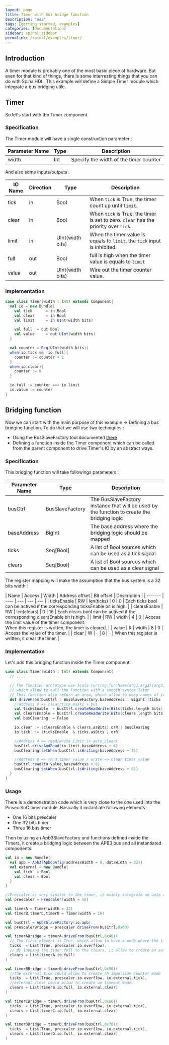 ```yaml
---
layout: page
title: Timer with bus bridge function
description: "aaa"
tags: [getting started, examples]
categories: [documentation]
sidebar: spinal_sidebar
permalink: /spinal/examples/timer/
---
```


## Introduction
A timer module is probably one of the most basic piece of hardware. But even for that kind of things, there is some interresting things that you can do with SpinalHDL. This example will define a Simple Timer module which integrate a bus bridging utile.

## Timer
So let's start with the Timer component.

### Specification
The Timer module will have a single construction parameter :

| Parameter Name  |  Type  | Description |
| ------- | ---- | ---- |
| width | Int | Specify the width of the timer counter |

And also some inputs/outputs :

| IO Name  | Direction | Type  | Description |
| ------- | ---- | ---- | ---- |
| tick | in | Bool | When `tick` is True, the timer count up until `limit`. |
| clear | in | Bool | When `tick` is True, the timer is set to zero. `clear` has the priority over `tick`. |
| limit | in |  UInt(width bits) | When the timer value is equals to `limit`, the `tick` input is inhibited. |
| full | out | Bool | full is high when the timer value is equals to `limit`  |
| value | out | UInt(width bits)  | Wire out the timer counter value. |

### Implementation

```scala
case class Timer(width : Int) extends Component{
  val io = new Bundle{
    val tick      = in Bool
    val clear     = in Bool
    val limit     = in UInt(width bits)

    val full  = out Bool
    val value     = out UInt(width bits)
  }

  val counter = Reg(UInt(width bits))
  when(io.tick && !io.full){
    counter := counter + 1
  }
  when(io.clear){
    counter := 0
  }

  io.full := counter === io.limit
  io.value := counter
}
```

## Bridging function
Now we can start with the main purpose of this example => Defining a bus bridging function. To do that we will use two techniques :

- Using the BusSlaveFactory tool documented [there](/SpinalDoc/spinal/lib/bus_slave_factory/)
- Defining a function inside the Timer component which can be called from the parent component to drive Timer's IO by an abstract ways.

### Specification
This bridging function will take followings parameters :

| Parameter Name  |  Type  | Description |
| ------- | ---- | ---- |
| busCtrl | BusSlaveFactory | The BusSlaveFactory instance that will be used by the function to create the bridging logic |
| baseAddress | BigInt | The base address where the bridging logic should be mapped |
| ticks | Seq[Bool] | A list of Bool sources which can be used as a tick signal |
| clears | Seq[Bool] | A list of Bool sources which can be used as a clear signal|

The register mapping will make the assumption that the bus system is a 32 bits width :

| Name | Access | Width | Address offset | Bit offset |  Description |
| ------- | ---- | --- | --- | --- |
| ticksEnable | RW | len(ticks) | 0 | 0 | Each ticks bool can be actived if the corresponding ticksEnable bit is high. |
| clearsEnable | RW | len(clears) | 0 | 16 | Each clears bool can be actived if the corresponding clearsEnable bit is high. |
| limit | RW | width | 4  | 0 | Access the limit value of the timer component.<br> When this register is written, the timer is cleared. |
| value | R | width | 8  | 0 | Access the value of the timer. |
| clear | W | - | 8  | - | When this register is written, it clear the timer. |

### Implementation
Let's add this bridging function inside the Timer component.

```scala
case class Timer(width : Int) extends Component{
  // ....

  // The function prototype use Scala curring funcName(arg1,arg2)(arg3,arg3)
  // which allow to call the function with a smooth syntax later
  // This function also return an area, which allow to keep names of inner signals into the generated VHDL/Verilog.
  def driveFrom(busCtrl : BusSlaveFactory,baseAddress : BigInt)(ticks : Seq[Bool],clears : Seq[Bool]) = new Area {
    //Address 0 => clear/tick masks + bus
    val ticksEnable  = busCtrl.createReadWrite(Bits(ticks.length bits),baseAddress + 0,0) init(0)
    val clearsEnable = busCtrl.createReadWrite(Bits(clears.length bits),baseAddress + 0,16) init(0)
    val busClearing  = False

    io.clear := (clearsEnable & clears.asBits).orR | busClearing
    io.tick  := (ticksEnable  & ticks.asBits ).orR

    //Address 4 => read/write limit (+ auto clear)
    busCtrl.driveAndRead(io.limit,baseAddress + 4)
    busClearing setWhen(busCtrl.isWriting(baseAddress + 4))

    //Address 8 => read timer value / write => clear timer value
    busCtrl.read(io.value,baseAddress + 8)
    busClearing setWhen(busCtrl.isWriting(baseAddress + 8))
  }
}
```

### Usage
There is a demonstration code which is very close to the one used into the Pinsec SoC timer module. Basically it instantiate following elements :

- One 16 bits prescaler
- One 32 bits timer
- Three 16 bits timer

Then by using an Apb3SlaveFactory and functions defined inside the Timers, it create a bridging logic between the APB3 bus and all instantiated components.

```scala
val io = new Bundle{
  val apb = Apb3(ApbConfig(addressWidth = 8, dataWidth = 32))
  val external = new Bundle{
    val tick  = Bool
    val clear = Bool
  }
}

//Prescaler is very similar to the timer, it mainly integrate an auto reload logic.
val prescaler = Prescaler(width = 16)

val timerA = Timer(width = 32)
val timerB,timerC,timerD = Timer(width = 16)

val busCtrl = Apb3SlaveFactory(io.apb)
val prescalerBridge = prescaler.driveFrom(busCtrl,0x00)

val timerABridge = timerA.driveFrom(busCtrl,0x40)(
  // The first element is True, which allow to have a mode where the timer is always counting up.
  ticks  = List(True, prescaler.io.overflow),
  // By looping the timer full to the clears, it allow to create an autoreload mode.
  clears = List(timerA.io.full)           
)

val timerBBridge = timerB.driveFrom(busCtrl,0x50)(
  //The external.tick could allow to create an impulsion counter mode
  ticks  = List(True, prescaler.io.overflow, io.external.tick),  
  //external.clear could allow to create an timeout mode.
  clears = List(timerB.io.full, io.external.clear)          
)

val timerCBridge = timerC.driveFrom(busCtrl,0x60)(
  ticks  = List(True, prescaler.io.overflow, io.external.tick),
  clears = List(timerC.io.full, io.external.clear)
)

val timerDBridge = timerD.driveFrom(busCtrl,0x70)(
  ticks  = List(True, prescaler.io.overflow, io.external.tick),
  clears = List(timerD.io.full, io.external.clear)
)
```
